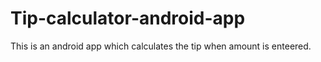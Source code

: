# Tip-calculator-android-app
This is an android app which calculates the tip when amount is enteered.
